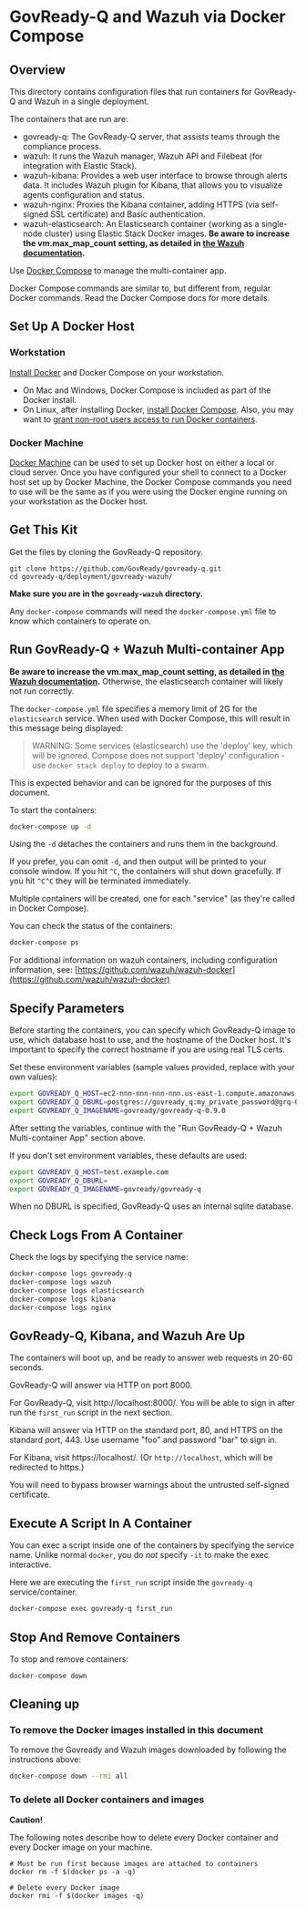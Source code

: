 # GovReady-Q and Wazuh via Docker Compose

 ## Overview

 This directory contains configuration files that run containers for GovReady-Q and Wazuh in a single deployment.

 The containers that are run are:

 * govready-q: The GovReady-Q server, that assists teams through the compliance process.
 * wazuh: It runs the Wazuh manager, Wazuh API and Filebeat (for integration with Elastic Stack).
 * wazuh-kibana: Provides a web user interface to browse through alerts data. It includes Wazuh plugin for Kibana, that allows you to visualize agents configuration and status.
 * wazuh-nginx: Proxies the Kibana container, adding HTTPS (via self-signed SSL certificate) and Basic authentication.
 * wazuh-elasticsearch: An Elasticsearch container (working as a single-node cluster) using Elastic Stack Docker images. **Be aware to increase the vm.max_map_count setting, as detailed in [the Wazuh documentation](https://documentation.wazuh.com/2.1/docker/wazuh-container.html).**

 Use [Docker Compose](https://docs.docker.com/compose/) to manage the multi-container app.

 Docker Compose commands are similar to, but different from, regular Docker commands.  Read the Docker Compose docs for more details.

 ## Set Up A Docker Host

 ### Workstation

 [Install Docker](https://docs.docker.com/install/) and Docker Compose on your workstation.

 * On Mac and Windows, Docker Compose is included as part of the Docker install.
 * On Linux, after installing Docker, [install Docker Compose](https://docs.docker.com/compose/install/#install-compose). Also, you may want to [grant non-root users access to run Docker containers](https://docs.docker.com/engine/installation/linux/linux-postinstall/#manage-docker-as-a-non-root-user).

 ### Docker Machine

 [Docker Machine](https://docs.docker.com/machine/) can be used to set up Docker host on either a local or cloud server.  Once you have configured your shell to connect to a Docker host set up by Docker Machine, the Docker Compose commands you need to use will be the same as if you were using the Docker engine running on your workstation as the Docker host.

 ## Get This Kit

 Get the files by cloning the GovReady-Q repository.

 ```
 git clone https://github.com/GovReady/govready-q.git
 cd govready-q/deployment/govready-wazuh/
 ```

 **Make sure you are in the `govready-wazuh` directory.**

 Any `docker-compose` commands will need the `docker-compose.yml` file to know which containers to operate on.

 ## Run GovReady-Q + Wazuh Multi-container App

 **Be aware to increase the vm.max_map_count setting, as detailed in [the Wazuh documentation](https://documentation.wazuh.com/2.1/docker/wazuh-container.html).**  Otherwise, the elasticsearch container will likely not run correctly.

 The `docker-compose.yml` file specifies a memory limit of 2G for the `elasticsearch` service.  When used with Docker Compose, this will result in this message being displayed:

 > WARNING: Some services (elasticsearch) use the 'deploy' key, which will be ignored. Compose does not support 'deploy' configuration - use `docker stack deploy` to deploy to a swarm.

 This is expected behavior and can be ignored for the purposes of this document.

 To start the containers:

 ```bash
 docker-compose up -d
 ```

 Using the `-d` detaches the containers and runs them in the background.

 If you prefer, you can omit `-d`, and then output will be printed to your console window.  If you hit `^C`, the containers will shut down gracefully.  If you hit `^C^C` they will be terminated immediately.

 Multiple containers will be created, one for each "service" (as they're called in Docker Compose).

 You can check the status of the containers:

 ```bash
 docker-compose ps
 ```

 For additional information on wazuh containers, including configuration information, see: [https://github.com/wazuh/wazuh-docker](https://github.com/wazuh/wazuh-docker)

 ## Specify Parameters

 Before starting the containers, you can specify which GovReady-Q image to use, which database host to use, and the hostname of the Docker host.  It's important to specify the correct hostname if you are using real TLS certs.

 Set these environment variables (sample values provided, replace with your own values):

 ```bash
 export GOVREADY_Q_HOST=ec2-nnn-nnn-nnn-nnn.us-east-1.compute.amazonaws.com
 export GOVREADY_Q_DBURL=postgres://govready_q:my_private_password@grq-002.cog63arfw9bib.us-east-1.rds.amazonaws.com/govready_q
 export GOVREADY_Q_IMAGENAME=govready/govready-q-0.9.0

 ```

 After setting the variables, continue with the "Run GovReady-Q + Wazuh Multi-container App" section above.

 If you don't set environment variables, these defaults are used:

 ```bash
 export GOVREADY_Q_HOST=test.example.com
 export GOVREADY_Q_DBURL=
 export GOVREADY_Q_IMAGENAME=govready/govready-q

 ```

 When no DBURL is specified, GovReady-Q uses an internal sqlite database.

 ## Check Logs From A Container

 Check the logs by specifying the service name:

 ```bash
 docker-compose logs govready-q
 docker-compose logs wazuh
 docker-compose logs elasticsearch
 docker-compose logs kibana
 docker-compose logs nginx
 ```

 ## GovReady-Q, Kibana, and Wazuh Are Up

 The containers will boot up, and be ready to answer web requests in 20-60 seconds.

 GovReady-Q will answer via HTTP on port 8000.

 For GovReady-Q, visit http://localhost:8000/. You will be able to sign in after run the `first_run` script in the next section.

 Kibana will answer via HTTP on the standard port, 80, and HTTPS on the standard port, 443.  Use username "foo" and password "bar" to sign in.

 For Kibana, visit https://localhost/.  (Or `http://localhost`, which will be redirected to https.)

You will need to bypass browser warnings about the untrusted self-signed certificate.

## Execute A Script In A Container

You can exec a script inside one of the containers by specifying the service name.  Unlike normal `docker`, you do *not* specify `-it` to make the exec interactive.

Here we are executing the `first_run` script inside the `govready-q` service/container.

```bash
docker-compose exec govready-q first_run
```

## Stop And Remove Containers

To stop and remove containers:

```bash
docker-compose down
```

## Cleaning up

### To remove the Docker images installed in this document

To remove the Govready and Wazuh images downloaded by following the instructions above:

```bash
docker-compose down --rmi all
```

### To delete all Docker containers and images

**Caution!**

The following notes describe how to delete every Docker container and every Docker image on your machine.

```
# Must be run first because images are attached to containers
docker rm -f $(docker ps -a -q)

# Delete every Docker image
docker rmi -f $(docker images -q)
```
